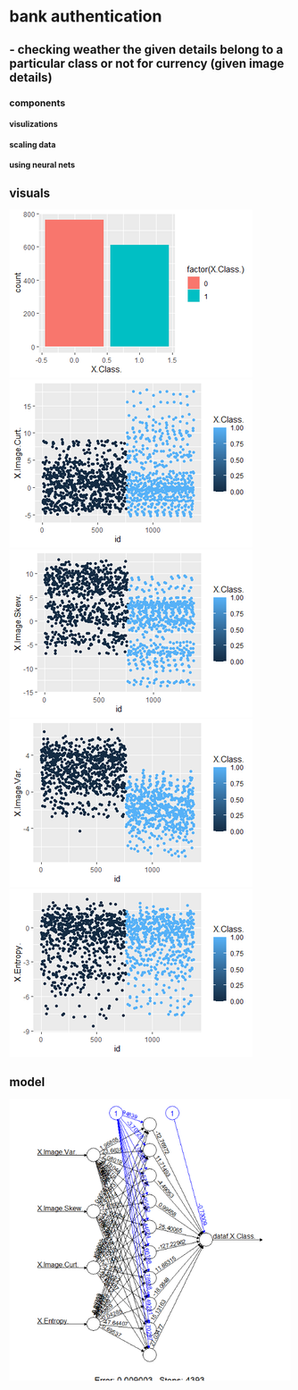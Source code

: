 # bank authentication 
## - checking weather the given details belong to a particular class or not for currency (given image details)
### components 
#### visulizations
#### scaling data 
#### using neural nets
## visuals
![](https://github.com/shaurysrivastav27/DATA-ANALYTICS/blob/master/R/bank-authentication/countclass.png)
![](https://github.com/shaurysrivastav27/DATA-ANALYTICS/blob/master/R/bank-authentication/curt.png)
![](https://github.com/shaurysrivastav27/DATA-ANALYTICS/blob/master/R/bank-authentication/skew.png)
![](https://github.com/shaurysrivastav27/DATA-ANALYTICS/blob/master/R/bank-authentication/var.png)
![](https://github.com/shaurysrivastav27/DATA-ANALYTICS/blob/master/R/bank-authentication/entropy.png)

## model
![](https://github.com/shaurysrivastav27/DATA-ANALYTICS/blob/master/R/bank-authentication/nnplot.png)
